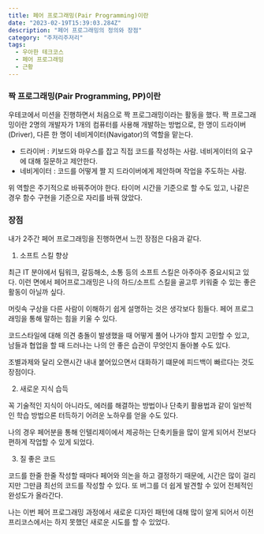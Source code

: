 ```yaml
---
title: 페어 프로그래밍(Pair Programming)이란
date: "2023-02-19T15:39:03.284Z"
description: "페어 프로그래밍의 정의와 장점"
category: "주저리주저리"
tags:
  - 우아한 테크코스
  - 페어 프로그래밍
  - 근황
---
```


### 짝 프로그래밍(Pair Programming, PP)이란

우테코에서 미션을 진행하면서 처음으로 짝 프로그래밍이라는 활동을 했다.
짝 프로그래밍이란 2명의 개발자가 1개의 컴퓨터를 사용해 개발하는 방법으로, 한 명이 드라이버(Driver), 다른 한 명이 네비게이터(Navigator)의 역할을 맡는다.

- 드라이버 : 키보드와 마우스를 잡고 직접 코드를 작성하는 사람. 네비게이터의 요구에 대해 질문하고 제안한다.
- 네비게이터 : 코드를 어떻게 짤 지 드라이버에게 제안하며 작업을 주도하는 사람.

위 역할은 주기적으로 바꿔주어야 한다. 타이머 시간을 기준으로 할 수도 있고, 나같은 경우 함수 구현을 기준으로 자리를 바꿔 앉았다.

### 장점

내가 2주간 페어 프로그래밍을 진행하면서 느낀 장점은 다음과 같다.

1. 소프트 스킬 향상

최근 IT 분야에서 팀워크, 갈등해소, 소통 등의 소프트 스킬은 아주아주 중요시되고 있다. 이런 면에서 페어프로그래밍은 나의 하드/소프트 스킬을 골고루 키워줄 수 있는 좋은 활동이 아닐까 싶다.

머릿속 구상을 다른 사람이 이해하기 쉽게 설명하는 것은 생각보다 힘들다. 페어 프로그래밍을 통해 말하는 힘을 키울 수 있다.

코드스타일에 대해 의견 충돌이 발생했을 때 어떻게 풀어 나가야 할지 고민할 수 있고, 남들과 협업을 할 때 드러나는 나의 안 좋은 습관이 무엇인지 돌아볼 수도 있다.

조별과제와 달리 오랜시간 내내 붙어있으면서 대화하기 떄문에 피드백이 빠르다는 것도 장점이다.

2. 새로운 지식 습득

꼭 기술적인 지식이 아니라도, 에러를 해결하는 방법이나 단축키 활용법과 같이 일반적인 학습 방법으론 터득하기 어려운 노하우를 얻을 수도 있다.

나의 경우 페어분을 통해 인텔리제이에서 제공하는 단축키들을 많이 알게 되어서 전보다 편하게 작업할 수 있게 되었다.

3. 질 좋은 코드

코드를 한줄 한줄 작성할 때마다 페어와 의논을 하고 결정하기 때문에, 시간은 많이 걸리지만 그만큼 최선의 코드를 작성할 수 있다. 또 버그를 더 쉽게 발견할 수 있어 전체적인 완성도가 올라간다.

나는 이번 페어 프로그래밍 과정에서 새로운 디자인 패턴에 대해 많이 알게 되어서 이전 프리코스에서는 하지 못했던 새로운 시도를 할 수 있었다.
